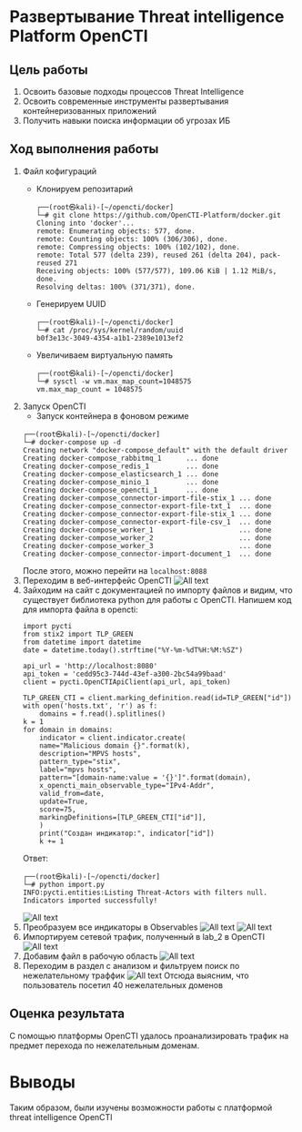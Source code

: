 # Развертывание Threat intelligence Platform OpenCTI
## Цель работы 
1. Освоить базовые подходы процессов Threat Intelligence
2. Освоить современные инструменты развертывания контейнеризованных приложений
3. Получить навыки поиска информации об угрозах ИБ
## Ход выполнения работы
1. Файл кофигураций
    * Клонируем репозитарий
        ```
        ┌──(root㉿kali)-[~/opencti/docker]
        └─# git clone https://github.com/OpenCTI-Platform/docker.git 
        Cloning into 'docker'...
        remote: Enumerating objects: 577, done.
        remote: Counting objects: 100% (306/306), done.
        remote: Compressing objects: 100% (102/102), done.
        remote: Total 577 (delta 239), reused 261 (delta 204), pack-reused 271
        Receiving objects: 100% (577/577), 109.06 KiB | 1.12 MiB/s, done.
        Resolving deltas: 100% (371/371), done.
        ```
    * Генерируем UUID
        ```
        ┌──(root㉿kali)-[~/opencti/docker]
        └─# cat /proc/sys/kernel/random/uuid
        b0f3e13c-3049-4354-a1b1-2389e1013ef2
        ``` 
    
    * Увеличиваем виртуальную память
        ```
        ┌──(root㉿kali)-[~/opencti/docker]
        └─# sysctl -w vm.max_map_count=1048575
        vm.max_map_count = 1048575
        ```
2. Запуск OpenCTI
    * Запуск контейнера в фоновом режиме
    ```
    ┌──(root㉿kali)-[~/opencti/docker]
    └─# docker-compose up -d
    Creating network "docker-compose_default" with the default driver
    Creating docker-compose_rabbitmq_1      ... done
    Creating docker-compose_redis_1         ... done
    Creating docker-compose_elasticsearch_1 ... done
    Creating docker-compose_minio_1         ... done
    Creating docker-compose_opencti_1       ... done
    Creating docker-compose_connector-import-file-stix_1 ... done
    Creating docker-compose_connector-export-file-txt_1  ... done
    Creating docker-compose_connector-export-file-stix_1 ... done
    Creating docker-compose_connector-export-file-csv_1  ... done
    Creating docker-compose_worker_1                     ... done
    Creating docker-compose_worker_2                     ... done
    Creating docker-compose_worker_3                     ... done
    Creating docker-compose_connector-import-document_1  ... done
    ```
    После этого, можно перейти на `localhost:8088`
3. Переходим в веб-интерфейс OpenCTI
![All text](./screenshots/lab_4_1.png)
5. Зайходим на сайт с документацией по импорту файлов и видим, что существует библиотека python для работы с OpenCTI. 
   Напишем код для импорта файла в opencti:
    ```
    import pycti
    from stix2 import TLP_GREEN
    from datetime import datetime
    date = datetime.today().strftime("%Y-%m-%dT%H:%M:%SZ")

    api_url = 'http://localhost:8080'
    api_token = 'cedd95c3-744d-43ef-a300-2bc54a99baad'
    client = pycti.OpenCTIApiClient(api_url, api_token)

    TLP_GREEN_CTI = client.marking_definition.read(id=TLP_GREEN["id"])
    with open('hosts.txt', 'r') as f:
        domains = f.read().splitlines()
    k = 1
    for domain in domains:
        indicator = client.indicator.create(
        name="Malicious domain {}".format(k),
        description="MPVS hosts",
        pattern_type="stix",
        label="mpvs hosts",
        pattern="[domain-name:value = '{}']".format(domain),
        x_opencti_main_observable_type="IPv4-Addr",
        valid_from=date,
        update=True,
        score=75,
        markingDefinitions=[TLP_GREEN_CTI["id"]],
        )
        print("Создан индикатор:", indicator["id"])
        k += 1
    ```
    Ответ:
    ```
    ┌──(root㉿kali)-[~/opencti/docker]
    └─# python import.py
    INFO:pycti.entities:Listing Threat-Actors with filters null.
    Indicators imported successfully!
    ```
    ![All text](./screenshots/lab_4_1.png)
5. Преобразуем все индикаторы в Observables
![All text](./screenshots/lab_4_3.png)
![All text](./screenshots/lab_4_4.png)
7. Импортируем сетевой трафик, полученный в lab_2 в OpenCTI
![All text](./screenshots/lab_4_5.png)
9. Добавим файл в рабочую область
![All text](./screenshots/lab_4_6.png)
11. Переходим в раздел с анализом и фильтруем поиск по нежелательному траффик
    ![All text](./screenshots/lab_4_7.png)
    Отсюда выясним, что пользователь посетил 40 нежелательных доменов
## Оценка результата
С помощью платформы OpenCTI удалось проанализировать трафик на предмет перехода по нежелательным доменам.
# Выводы
Таким образом, были изучены возможности работы с платформой threat intelligence OpenCTI
